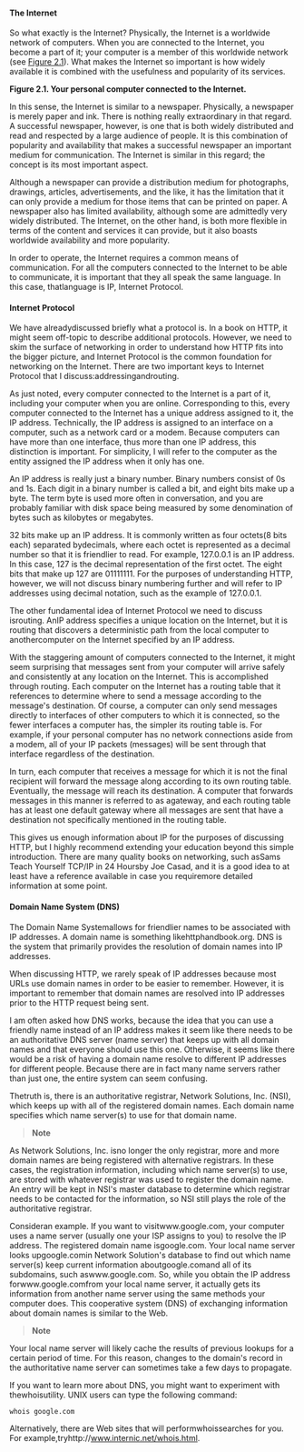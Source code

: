 #### The Internet

So what exactly is the Internet? Physically, the Internet is a worldwide network of computers. When you are connected to the Internet, you become a part of it; your computer is a member of this worldwide network \(see [Figure 2.1](itss://chm/0672324547_ch02lev1sec1.html#ch02fig001)\). What makes the Internet so important is how widely available it is combined with the usefulness and popularity of its services.

**Figure 2.1. Your personal computer connected to the Internet.**

In this sense, the Internet is similar to a newspaper. Physically, a newspaper is merely paper and ink. There is nothing really extraordinary in that regard. A successful newspaper, however, is one that is both widely distributed and read and respected by a large audience of people. It is this combination of popularity and availability that makes a successful newspaper an important medium for communication. The Internet is similar in this regard; the concept is its most important aspect.

Although a newspaper can provide a distribution medium for photographs, drawings, articles, advertisements, and the like, it has the limitation that it can only provide a medium for those items that can be printed on paper. A newspaper also has limited availability, although some are admittedly very widely distributed. The Internet, on the other hand, is both more flexible in terms of the content and services it can provide, but it also boasts worldwide availability and more popularity.

In order to operate, the Internet requires a common means of communication. For all the computers connected to the Internet to be able to communicate, it is important that they all speak the same language. In this case, thatlanguage is IP, Internet Protocol.



#### Internet Protocol

We have alreadydiscussed briefly what a protocol is. In a book on HTTP, it might seem off-topic to describe additional protocols. However, we need to skim the surface of networking in order to understand how HTTP fits into the bigger picture, and Internet Protocol is the common foundation for networking on the Internet. There are two important keys to Internet Protocol that I discuss:addressingandrouting.

As just noted, every computer connected to the Internet is a part of it, including your computer when you are online. Corresponding to this, every computer connected to the Internet has a unique address assigned to it, the IP address. Technically, the IP address is assigned to an interface on a computer, such as a network card or a modem. Because computers can have more than one interface, thus more than one IP address, this distinction is important. For simplicity, I will refer to the computer as the entity assigned the IP address when it only has one.

An IP address is really just a binary number. Binary numbers consist of 0s and 1s. Each digit in a binary number is called a bit, and eight bits make up a byte. The term byte is used more often in conversation, and you are probably familiar with disk space being measured by some denomination of bytes such as kilobytes or megabytes.

32 bits make up an IP address. It is commonly written as four octets\(8 bits each\) separated bydecimals, where each octet is represented as a decimal number so that it is friendlier to read. For example, 127.0.0.1 is an IP address. In this case, 127 is the decimal representation of the first octet. The eight bits that make up 127 are 01111111. For the purposes of understanding HTTP, however, we will not discuss binary numbering further and will refer to IP addresses using decimal notation, such as the example of 127.0.0.1.

The other fundamental idea of Internet Protocol we need to discuss isrouting. AnIP address specifies a unique location on the Internet, but it is routing that discovers a deterministic path from the local computer to anothercomputer on the Internet specified by an IP address.

With the staggering amount of computers connected to the Internet, it might seem surprising that messages sent from your computer will arrive safely and consistently at any location on the Internet. This is accomplished through routing. Each computer on the Internet has a routing table that it references to determine where to send a message according to the message's destination. Of course, a computer can only send messages directly to interfaces of other computers to which it is connected, so the fewer interfaces a computer has, the simpler its routing table is. For example, if your personal computer has no network connections aside from a modem, all of your IP packets \(messages\) will be sent through that interface regardless of the destination.

In turn, each computer that receives a message for which it is not the final recipient will forward the message along according to its own routing table. Eventually, the message will reach its destination. A computer that forwards messages in this manner is referred to as agateway, and each routing table has at least one default gateway where all messages are sent that have a destination not specifically mentioned in the routing table.

This gives us enough information about IP for the purposes of discussing HTTP, but I highly recommend extending your education beyond this simple introduction. There are many quality books on networking, such asSams Teach Yourself TCP/IP in 24 Hoursby Joe Casad, and it is a good idea to at least have a reference available in case you requiremore detailed information at some point.



#### Domain Name System \(DNS\)

The Domain Name Systemallows for friendlier names to be associated with IP addresses. A domain name is something likehttphandbook.org. DNS is the system that primarily provides the resolution of domain names into IP addresses.

When discussing HTTP, we rarely speak of IP addresses because most URLs use domain names in order to be easier to remember. However, it is important to remember that domain names are resolved into IP addresses prior to the HTTP request being sent.

I am often asked how DNS works, because the idea that you can use a friendly name instead of an IP address makes it seem like there needs to be an authoritative DNS server \(name server\) that keeps up with all domain names and that everyone should use this one. Otherwise, it seems like there would be a risk of having a domain name resolve to different IP addresses for different people. Because there are in fact many name servers rather than just one, the entire system can seem confusing.

Thetruth is, there is an authoritative registrar, Network Solutions, Inc. \(NSI\), which keeps up with all of the registered domain names. Each domain name specifies which name server\(s\) to use for that domain name.



> **Note**
>
As Network Solutions, Inc. isno longer the only registrar, more and more domain names are being registered with alternative registrars. In these cases, the registration information, including which name server\(s\) to use, are stored with whatever registrar was used to register the domain name. An entry will be kept in NSI's master database to determine which registrar needs to be contacted for the information, so NSI still plays the role of the authoritative registrar.



Consideran example. If you want to visitwww.google.com, your computer uses a name server \(usually one your ISP assigns to you\) to resolve the IP address. The registered domain name isgoogle.com. Your local name server looks upgoogle.comin Network Solution's database to find out which name server\(s\) keep current information aboutgoogle.comand all of its subdomains, such aswww.google.com. So, while you obtain the IP address forwww.google.comfrom your local name server, it actually gets its information from another name server using the same methods your computer does. This cooperative system \(DNS\) of exchanging information about domain names is similar to the Web.



>**Note**
> 
Your local name server will likely cache the results of previous lookups for a certain period of time. For this reason, changes    to the domain's record in the authoritative name server can sometimes take a few days to propagate.



If you want to learn more about DNS, you might want to experiment with thewhoisutility. UNIX users can type the following command:

```
whois google.com 
```

Alternatively, there are Web sites that will performwhoissearches for you. For example,tryhttp://www.internic.net/whois.html.  
  


